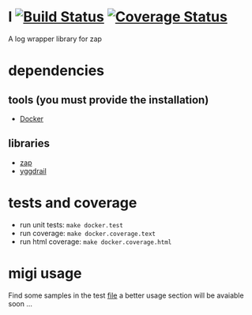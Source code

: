 # l [![Build Status](https://travis-ci.org/rjansen/l.svg?branch=master)](https://travis-ci.org/rjansen/l) [![Coverage Status](https://codecov.io/gh/rjansen/l/branch/master/graph/badge.svg)](https://codecov.io/gh/rjansen/l)

A log wrapper library for zap

# dependencies
## tools (you must provide the installation)
- [Docker](https://www.docker.com/)

## libraries
- [zap](https://github.com/uber-go/zap)
- [yggdrail](https://github.com/rjansen/yggdrasil)

# tests and coverage
- run unit tests: `make docker.test`
- run coverage: `make docker.coverage.text`
- run html coverage: `make docker.coverage.html`

# migi usage
Find some samples in the test [file](zap_test.go) a better usage section will be avaiable soon ...
